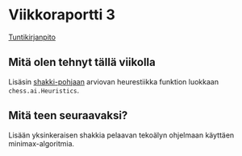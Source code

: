 # Viikkoraportti 3

[Tuntikirjanpito](./tuntikirjanpito.md)

## Mitä olen tehnyt tällä viikolla
Lisäsin [shakki-pohjaan](https://github.com/TiraLabra/chess) arviovan heurestiikka funktion luokkaan ```chess.ai.Heuristics```.

## Mitä teen seuraavaksi?
Lisään yksinkeraisen shakkia pelaavan tekoälyn ohjelmaan käyttäen minimax-algoritmia.
